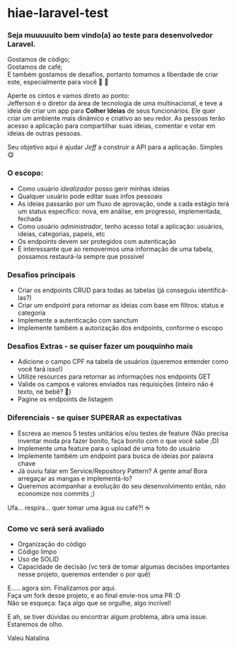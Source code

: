 # hiae-laravel-test

### Seja muuuuuito bem vindo(a) ao teste para desenvolvedor Laravel.

Gostamos de código;  
Gostamos de café;  
E também gostamos de desafios, portanto tomamos a liberdade de criar este, especialmente para você 🥳 🎉

Aperte os cintos e vamos direto ao ponto:  
Jefferson é o diretor da área de tecnologia de uma multinacional, e teve a ideia de criar um app para **Colher Ideias** de seus funcionários. Ele quer criar um ambiente mais dinâmico e criativo ao seu redor. As pessoas terão acesso a aplicação para compartilhar suas ideias, comentar e votar em ideias de outras pessoas.  

Seu objetivo aqui é ajudar *Jeff* a construir a API para a aplicação. Simples 😋

### O escopo: 
- Como usuário *idealizador* posso gerir minhas ideias
- Qualquer usuário pode editar suas infos pessoais
- As ideias passarão por um fluxo de aprovação, onde a cada estágio terá um status específico: nova, em análise, em progresso, implementada, fechada
- Como usuário *administrador*, tenho acesso total a aplicação: usuários, ideias, categorias, papeis, etc
- Os endpoints devem ser protegidos com autenticação
- É interessante que ao removermos uma informação de uma tabela, possamos restaurá-la sempre que possível

### Desafios principais
 - Criar os endpoints CRUD para todas as tabelas (já conseguiu identificá-las?)
 - Criar um endpoint para retornar as ideias com base em filtros: status e categoria
 - Implemente a autenticação com sanctum
 - Implemente também a autorização dos endpoints, conforme o escopo

### Desafios Extras - se quiser fazer um pouquinho mais
- Adicione o campo CPF na tabela de usuários (queremos entender como você fará isso!)
- Utilize resources para retornar as informações nos endpoints GET
- Valide os campos e valores enviados nas requisições (inteiro não é texto, né bebê? 🤪)
- Pagine os endpoints de listagem

### Diferenciais - se quiser SUPERAR as expectativas
- Escreva ao menos 5 testes unitários e/ou testes de feature (Não precisa inventar moda pra fazer bonito, faça bonito com o que você sabe ;D)
- Implemente uma feature para o upload de uma foto do usuário
- Implemente também um endpoint para busca de ideias por palavra chave
- Já ouviu falar em Service/Repository Pattern? A gente ama! Bora arregaçar as mangas e implementá-lo?
- Queremos acompanhar a evolução do seu desenvolvimento então, não economize nos commits ;)

Ufa... respira... quer tomar uma água ou café?! ☕️

### Como vc será será avaliado
- Organização do código
- Código limpo
- Uso de SOLID
- Capacidade de decisão (vc terá de tomar algumas decisões importantes nesse projeto, queremos entender o por quê)

E..... agora sim. Finalizamos por aqui.  
Faça um fork desse projeto, e ao final envie-nos uma PR :D  
Não se esqueça: faça algo que se orgulhe, algo incrível!  

E ah, se tiver dúvidas ou encontrar algum problema, abra uma issue. Estaremos de olho.

Valeu Natalina
